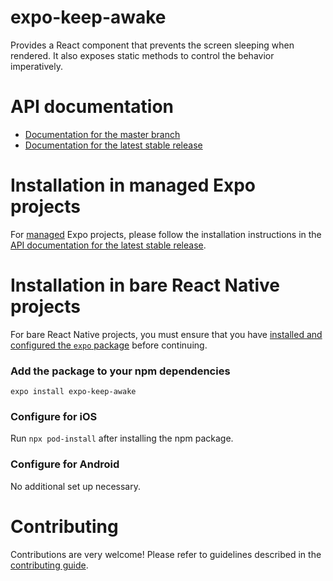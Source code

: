 # expo-keep-awake

Provides a React component that prevents the screen sleeping when rendered. It also exposes static methods to control the behavior imperatively.

# API documentation

- [Documentation for the master branch](https://github.com/expo/expo/blob/master/docs/pages/versions/unversioned/sdk/keep-awake.md)
- [Documentation for the latest stable release](https://docs.expo.io/versions/latest/sdk/keep-awake/)

# Installation in managed Expo projects

For [managed](https://docs.expo.io/versions/latest/introduction/managed-vs-bare/) Expo projects, please follow the installation instructions in the [API documentation for the latest stable release](https://docs.expo.io/versions/latest/sdk/keep-awake/).

# Installation in bare React Native projects

For bare React Native projects, you must ensure that you have [installed and configured the `expo` package](https://docs.expo.dev/bare/installing-expo-modules/) before continuing.

### Add the package to your npm dependencies

```
expo install expo-keep-awake
```

### Configure for iOS

Run `npx pod-install` after installing the npm package.

### Configure for Android

No additional set up necessary.

# Contributing

Contributions are very welcome! Please refer to guidelines described in the [contributing guide](https://github.com/expo/expo#contributing).

